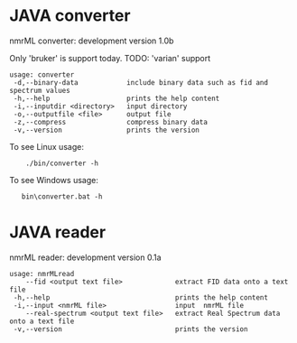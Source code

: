 JAVA converter
==============

nmrML converter: development version 1.0b

Only 'bruker' is support today. TODO: 'varian' support
```
usage: converter
 -d,--binary-data            include binary data such as fid and spectrum values
 -h,--help                   prints the help content
 -i,--inputdir <directory>   input directory
 -o,--outputfile <file>      output file
 -z,--compress               compress binary data
 -v,--version                prints the version
```


To see Linux usage:
```
    ./bin/converter -h
```

To see Windows usage:
```
   bin\converter.bat -h
```


JAVA reader
==============

nmrML reader: development version 0.1a


```
usage: nmrMLread
    --fid <output text file>             extract FID data onto a text file
 -h,--help                               prints the help content
 -i,--input <nmrML file>                 input  nmrML file
    --real-spectrum <output text file>   extract Real Spectrum data onto a text file
 -v,--version                            prints the version
```

